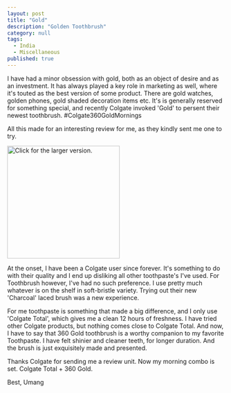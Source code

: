 ```yaml
---
layout: post
title: "Gold"
description: "Golden Toothbrush"
category: null
tags: 
  - India
  - Miscellaneous
published: true
---
```


I have had a minor obsession with gold, both as an object of desire and as an investment. It has always played a key role in marketing as well, where it's touted as the best version of some product. There are gold watches, golden phones, gold shaded decoration items etc. It's is generally reserved for something special, and recently Colgate invoked 'Gold' to persent their newest toothbrush.  #Colgate360GoldMornings

All this made for an interesting review for me, as they kindly sent me one to try.

<a href="https://drive.google.com/uc?export=view&id=1gOAyKYfkatNcXpFBIqXASWfIpzPgpNzVWQ"><img src="https://drive.google.com/uc?export=view&id=1gOAyKYfkatNcXpFBIqXASWfIpzPgpNzVWQ" style="width: 260px; max-width: 100%; height: auto" title="Click for the larger version." /></a>

At the onset, I have been a Colgate user since forever. It's something to do with their quality and I end up disliking all other toothpaste's I've used. For Toothbrush however, I've had no such preference. I use pretty much whatever is on the shelf in soft-bristle variety. Trying out their new 'Charcoal' laced brush was a new experience.

For me toothpaste is something that made a big difference, and I only use 'Colgate Total', which gives me a clean 12 hours of freshness. I have tried other Colgate products, but nothing comes close to Colgate Total. And now, I have to say that 360 Gold toothbrush is a worthy companion to my favorite Toothpaste. I have felt shinier and cleaner teeth, for longer duration. And the brush is just exquisitely made and presented.

Thanks Colgate for sending me a review unit. Now my morning combo is set. Colgate Total + 360 Gold. 

Best, Umang
